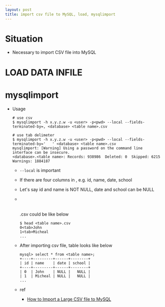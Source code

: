 ```yaml
---
layout: post
title: import csv file to MySQL, load, mysqlimport
---
```


# Situation
* Necessary to import CSV file into MySQL

# LOAD DATA INFILE

# mysqlimport
* Usage

  ```
  # use csv
  $ mysqlimport -h x.y.z.w -u <user> -p<pwd> --local --fields-terminated-by=, <database> <table name>.csv

  # use tab delimeter
  $ mysqlimport -h x.y.z.w -u <user> -p<pwd> --local --fields-terminated-by='   ' <database> <table name>.csv
  mysqlimport: [Warning] Using a password on the command line interface can be insecure.
  <database>.<table name>: Records: 938986  Deleted: 0  Skipped: 6215  Warnings: 1884187
  ```
  * `--local` is important
  * If there are four columns in <table name>, e.g. id, name, date, school
  * Let's say id and name is NOT NULL, date and school can be NULL
  * <table name>.csv could be like below

    ```
    $ head <table name>.csv
    0<tab>John
    1<tab>Micheal
    ...
    ```
  * After importing csv file, table looks like below

    ```
    mysql> select * from <table name>;
    +----+---------+------+--------+
    | id | name    | date | school |
    +----+---------+------+--------+
    | 0  | John    | NULL |   NULL |
    | 1  | Micheal | NULL |   NULL |
    ...
    ```
* ref
  * [How to Import a Large CSV file to MySQL](http://chriseiffel.com/everything-linux/how-to-import-a-large-csv-file-to-mysql/)
